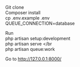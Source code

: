 
Git clone </br>
Composer install </br>
cp .env.example .env </br>
QUEUE_CONNECTION=database </br>

Run  </br>
    php artisan setup:development </br>
    php artisan serve </br </br>
    php artisan queue:work </br>

 Go to http://127.0.0.1:8000/ </br>
